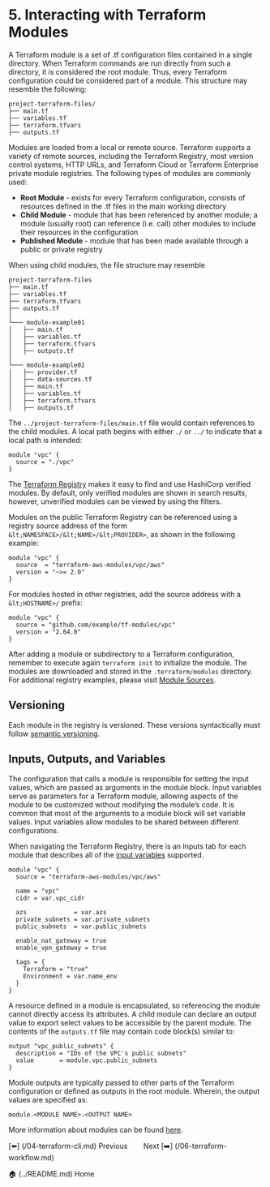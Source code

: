 # 5. Interacting with Terraform Modules

A Terraform module is a set of .tf configuration files contained in a single directory. When Terraform commands are run directly from such a directory, it is considered the root module. Thus, every Terraform configuration could be considered part of a module. This structure may resemble the following:

```
project-terraform-files/
├── main.tf
├── variables.tf
├── terraform.tfvars
├── outputs.tf
```

Modules are loaded from a local or remote source. Terraform supports a variety of remote sources, including the Terraform Registry, most version control systems, HTTP URLs, and Terraform Cloud or Terraform Enterprise private module registries. The following types of modules are commonly used: 

*   **Root Module** - exists for every Terraform configuration, consists of resources defined in the .tf files in the main working directory
*   **Child Module** - module that has been referenced by another module; a module (usually root) can reference (i.e. call) other modules to include their resources in the configuration
*   **Published Module** - module that has been made available through a public or private registry

When using child modules, the file structure may resemble 

```
project-terraform-files
├── main.tf
├── variables.tf
├── terraform.tfvars
├── outputs.tf
│
└─── module-example01
│   ├── main.tf
│   ├── variables.tf
│   ├── terraform.tfvars
│   ├── outputs.tf
│   
└─── module-example02
│   ├── provider.tf
│   ├── data-sources.tf
│   ├── main.tf
│   ├── variables.tf
│   ├── terraform.tfvars
│   ├── outputs.tf
```

The `../project-terraform-files/main.tf` file would contain references to the child modules. A local path begins with either `./` or `../` to indicate that a local path is intended:

```
module "vpc" {
  source = "./vpc"
}
```

The [Terraform Registry](https://registry.terraform.io/) makes it easy to find and use HashiCorp verified modules. By default, only verified modules are shown in search results, however, unverified modules can be viewed by using the filters. 

Modules on the public Terraform Registry can be referenced using a registry source address of the form `&lt;NAMESPACE>/&lt;NAME>/&lt;PROVIDER>`, as shown in the following example:

```
module "vpc" {
  source  = "terraform-aws-modules/vpc/aws"
  version = "~>= 2.0"	
}
```

For modules hosted in other registries, add the source address with a `&lt;HOSTNAME>/` prefix:

```
module "vpc" {
  source = "github.com/example/tf-modules/vpc"
  version = "2.64.0"
}
```

After adding a module or subdirectory to a Terraform configuration, remember to execute again `terraform init` to initialize the module. The modules are downloaded and stored in the `.terraform/modules` directory. For additional registry examples, please visit [Module Sources](https://www.terraform.io/docs/modules/sources.html). 

## Versioning

Each module in the registry is versioned. These versions syntactically must follow [semantic versioning](http://semver.org/).

## Inputs, Outputs, and Variables

The configuration that calls a module is responsible for setting the input values, which are passed as arguments in the module block. Input variables serve as parameters for a Terraform module, allowing aspects of the module to be customized without modifying the module’s code. It is common that most of the arguments to a module block will set variable values. Input variables allow modules to be shared between different configurations. 

When navigating the Terraform Registry, there is an Inputs tab for each module that describes all of the [input variables](https://registry.terraform.io/modules/terraform-aws-modules/vpc/aws/2.21.0?tab=inputs) supported.

```
module "vpc" {
  source = "terraform-aws-modules/vpc/aws"

  name = "vpc"
  cidr = var.vpc_cidr

  azs             = var.azs
  private_subnets = var.private_subnets
  public_subnets  = var.public_subnets

  enable_nat_gateway = true
  enable_vpn_gateway = true

  tags = {
    Terraform = "true"
    Environment = var.name_env
  }
}
```

A resource defined in a module is encapsulated, so referencing the module cannot directly access its attributes. A child module can declare an output value to export select values to be accessible by the parent module. The contents of the `outputs.tf` file may contain code block(s) similar to:  

```
output "vpc_public_subnets" {
  description = "IDs of the VPC's public subnets"
  value       = module.vpc.public_subnets
}
```

Module outputs are typically passed to other parts of the Terraform configuration or defined as outputs in the root module. Wherein, the output values are specified as: 

```
module.<MODULE NAME>.<OUTPUT NAME>
```

More information about modules can be found [here](https://www.terraform.io/docs/configuration/blocks/modules/index.html).


[⬅️] (/04-terraform-cli.md) Previous &nbsp;&nbsp;&nbsp;&nbsp;&nbsp;&nbsp;  Next [➡️] (/06-terraform-workflow.md) 

🏠 (../README.md) Home